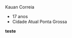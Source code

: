 Kauan Correia
- 17 anos 
- Cidade Atual Ponta Grossa

**teste**

<!---
kauanzin123/kauanzin123 is a ✨ special ✨ repository because its `README.md` (this file) appears on your GitHub profile.
You can click the Preview link to take a look at your changes.
--->
